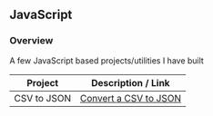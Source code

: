 ## JavaScript

### Overview

A few JavaScript based projects/utilities I have built

| Project     | Description / Link                                                                          |
| ----------- | ------------------------------------------------------------------------------------------- |
| CSV to JSON | [Convert a CSV to JSON](https://github.com/kaisewhite/AWS/tree/master/SecurityTokenService) |
